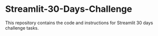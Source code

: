 # Streamlit-30-Days-Challenge
This repository contains the code and instructions for Streamlit 30 days challenge tasks.
